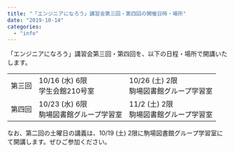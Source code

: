 ```yaml
---
title: "「エンジニアになろう」講習会第三回・第四回の開催日時・場所"
date: "2019-10-14"
categories: 
  - "info"
---
```


「エンジニアになろう」講習会第三回・第四回を、以下の日程・場所で開講いたします。

<table class="wp-block-table"><tbody><tr><td>第三回</td><td>10/16 (水) 6限<br>学生会館210号室</td><td>10/26 (土) 2限<br>駒場図書館グループ学習室</td></tr><tr><td>第四回</td><td>10/23 (水) 6限<br>駒場図書館グループ学習室</td><td>11/2 (土) 2限<br>駒場図書館グループ学習室</td></tr></tbody></table>

なお、第二回の土曜日の講義は、10/19 (土) 2限に駒場図書館グループ学習室にて開講します。ぜひご参加ください。
